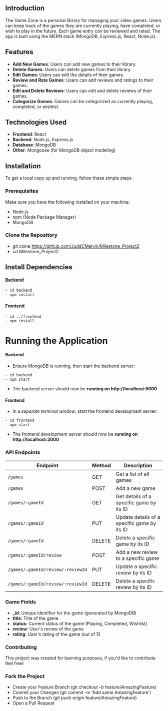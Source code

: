 ## Introduction

The Game Zone is a personal library for managing your video games. Users can keep track of the games they are currently playing, have completed, or wish to play in the future. Each game entry can be reviewed and rated. The app is built using the MERN stack (MongoDB, Express.js, React, Node.js).

## Features

- **Add New Games**: Users can add new games to their library.
- **Delete Games**: Users can delete games from their library.
- **Edit Games**: Users can edit the details of their games.
- **Review and Rate Games**: Users can add reviews and ratings to their games.
- **Edit and Delete Reviews**: Users can edit and delete reviews of their games.
- **Categorize Games**: Games can be categorized as currently playing, completed, or wishlist.

## Technologies Used

- **Frontend**: React
- **Backend**: Node.js, Express.js
- **Database**: MongoDB
- **Other**: Mongoose (for MongoDB object modeling)

## Installation

To get a local copy up and running, follow these simple steps.

### Prerequisites

Make sure you have the following installed on your machine:

- Node.js
- npm (Node Package Manager)
- MongoDB

### Clone the Repository

- git clone https://github.com/JuddCMelvin/Milestone_Project2
- cd Milestone_Project2

## Install Dependencies

#### Backend

```
- cd backend
- npm install
```

#### Frontend

```
- cd ../frontend
- npm install
```

# Running the Application

#### Backend

- Ensure MongoDB is running, then start the backend server:

```
- cd backend
- npm start
```

- The backend server should now be **running on http://localhost:5000**

#### Frontend

- In a _separate terminal window_, start the frontend development server:

```
- cd frontend
- npm start
```

- The frontend development server should now be **running on http://localhost:3000**

### API Endpoints

| Endpoint                          | Method | Description                                 |
| --------------------------------- | ------ | ------------------------------------------- |
| `/games`                          | GET    | Get a list of all games                     |
| `/games`                          | POST   | Add a new game                              |
| `/games/:gameId`                  | GET    | Get details of a specific game by its ID    |
| `/games/:gameId`                  | PUT    | Update details of a specific game by its ID |
| `/games/:gameId`                  | DELETE | Delete a specific game by its ID            |
| `/games/:gameId/review`           | POST   | Add a new review to a specific game         |
| `/games/:gameId/review/:reviewId` | PUT    | Update a specific review by its ID          |
| `/games/:gameId/review/:reviewId` | DELETE | Delete a specific review by its ID          |

### Game Fields

- **\_id**: Unique identifier for the game (generated by MongoDB)
- **title**: Title of the game
- **status**: Current status of the game (Playing, Completed, Wishlist)
- **review**: User's review of the game
- **rating**: User's rating of the game (out of 5)

### Contributing

This project was created for learning purposes, if you'd like to contribute feel free!

### Fork the Project

- Create your Feature Branch (git checkout -b feature/AmazingFeature)
- Commit your Changes (git commit -m 'Add some AmazingFeature')
- Push to the Branch (git push origin feature/AmazingFeature)
- Open a Pull Request
